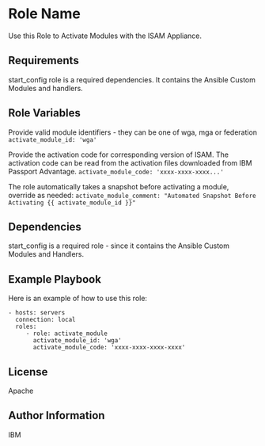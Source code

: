 Role Name
=========

Use this Role to Activate Modules with the ISAM Appliance.

Requirements
------------

start_config role is a required dependencies. It contains the Ansible Custom Modules and handlers.

Role Variables
--------------

Provide valid module identifiers - they can be one of wga, mga or federation
`activate_module_id: 'wga'`

Provide the activation code for corresponding version of ISAM. The activation code can be read from the activation files downloaded from
IBM Passport Advantage.
`activate_module_code: 'xxxx-xxxx-xxxx...'`

The role automatically takes a snapshot before activating a module, override as needed:
`activate_module_comment: "Automated Snapshot Before Activating {{ activate_module_id }}"`

Dependencies
------------

start_config is a required role - since it contains the Ansible Custom Modules and Handlers.

Example Playbook
----------------

Here is an example of how to use this role:

    - hosts: servers
      connection: local
      roles:
         - role: activate_module
           activate_module_id: 'wga'
           activate_module_code: 'xxxx-xxxx-xxxx-xxxx'

License
-------

Apache

Author Information
------------------

IBM
